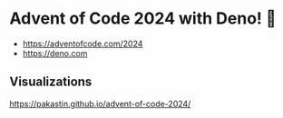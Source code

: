 # Advent of Code 2024 with Deno! 🦖
- https://adventofcode.com/2024
- https://deno.com

## Visualizations
https://pakastin.github.io/advent-of-code-2024/
